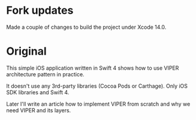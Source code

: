# Fork updates

Made a couple of changes to build the project under Xcode 14.0.

# Original

This simple iOS application written in Swift 4 shows how to use VIPER architecture pattern in practice.

It doesn't use any 3rd-party libraries (Cocoa Pods or Carthage). Only iOS SDK libraries and Swift 4.

Later I'll write an article how to implement VIPER from scratch and why we need VIPER and its layers.
